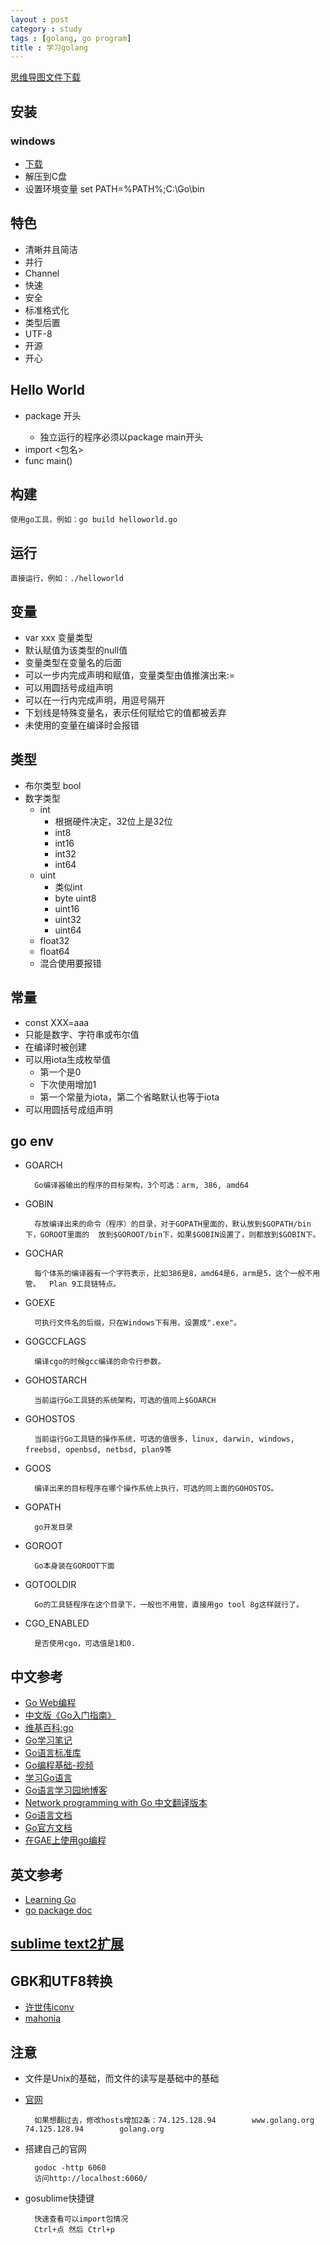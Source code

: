 ```yaml
---
layout : post
category : study
tags : [golang, go program]
title : 学习golang
---
```

[思维导图文件下载](https://docs.google.com/file/d/0B1DrsqrLRzeIWWhKUnVDbTJJSUE/edit?usp=sharing)

## 安装
<script src="https://gist.github.com/samrain/8168836.js"></script>

### windows

- [下载](http://code.google.com/p/go/downloads/list?q=OpSys-Windows+Type%3DArchive)
- 解压到C盘
- 设置环境变量
set PATH=%PATH%;C:\Go\bin

## 特色
- 清晰并且简洁
- 并行
- Channel
- 快速
- 安全
- 标准格式化
- 类型后置
- UTF-8
- 开源
- 开心


## Hello World


- package <something>开头
	- 独立运行的程序必须以package main开头
- import <包名>
- func main()


## 构建
	使用go工具，例如：go build helloworld.go
## 运行
	直接运行，例如：./helloworld


## 变量  
- var xxx 变量类型
- 默认赋值为该类型的null值
- 变量类型在变量名的后面
- 可以一步内完成声明和赋值，变量类型由值推演出来:=
- 可以用圆括号成组声明
- 可以在一行内完成声明，用逗号隔开
- 下划线是特殊变量名，表示任何赋给它的值都被丢弃
- 未使用的变量在编译时会报错

## 类型


- 布尔类型
	bool
- 数字类型
	- int
		- 根据硬件决定，32位上是32位
		- int8
		- int16
		- int32
		- int64
	- uint
		- 类似int
		- byte
				uint8
		- uint16
		- uint32
		- uint64
	- float32
	- float64
	- 混合使用要报错

## 常量
- const XXX=aaa
- 只能是数字、字符串或布尔值
- 在编译时被创建
- 可以用iota生成枚举值
  - 第一个是0
  - 下次使用增加1
  - 第一个常量为iota，第二个省略默认也等于iota
- 可以用圆括号成组声明


## go env
- GOARCH

		Go编译器输出的程序的目标架构，3个可选：arm, 386, amd64 
- GOBIN

		存放编译出来的命令（程序）的目录，对于GOPATH里面的，默认放到$GOPATH/bin下，GOROOT里面的  放到$GOROOT/bin下，如果$GOBIN设置了，则都放到$GOBIN下。
- GOCHAR

		每个体系的编译器有一个字符表示，比如386是8，amd64是6，arm是5，这个一般不用管。  Plan 9工具链特点。

- GOEXE

		可执行文件名的后缀，只在Windows下有用，设置成".exe"。

- GOGCCFLAGS

		编译cgo的时候gcc编译的命令行参数。 

- GOHOSTARCH

		当前运行Go工具链的系统架构，可选的值同上$GOARCH

- GOHOSTOS

		当前运行Go工具链的操作系统，可选的值很多，linux, darwin, windows, freebsd, openbsd, netbsd, plan9等 

- GOOS

		编译出来的目标程序在哪个操作系统上执行，可选的同上面的GOHOSTOS。

- GOPATH

		go开发目录

- GOROOT

		Go本身装在GOROOT下面

- GOTOOLDIR

		Go的工具链程序在这个目录下，一般也不用管，直接用go tool 8g这样就行了。

- CGO_ENABLED

		是否使用cgo，可选值是1和0. 

## 中文参考
- [Go Web编程](https://github.com/astaxie/build-web-application-with-golang)
- [中文版《Go入门指南》](https://github.com/Unknwon/the-way-to-go_ZH_CN)
- [维基百科:go](http://en.wikipedia.org/wiki/Go_%28programming_language%29)
- [Go学习笔记](http://bbs.mygolang.com/thread-419-1-1.html)
- [Go语言标准库](https://github.com/polaris1119/The-Golang-Standard-Library-by-Example)
- [Go编程基础-视频](https://github.com/Unknwon/go-fundamental-programming)
- [学习Go语言](http://www.mikespook.com/learning-go/)
- [Go语言学习园地博客](http://blog.studygolang.com/)
- [Network programming with Go 中文翻译版本](https://github.com/astaxie/NPWG_zh)
- [Go语言文档](https://golang-china.googlecode.com/svn/trunk/Chinese/golang.org/index.html)
- [Go官方文档](http://bbs.studygolang.com/thread-18-1-1.html)
- [在GAE上使用go编程](http://progginator.lidian.info/#1)

## 英文参考
- [Learning Go](https://github.com/miekg/gobook)
- [go package doc](http://godoc.org/)

## [sublime text2扩展](https://github.com/DisposaBoy/GoSublime#readme)


## GBK和UTF8转换
- [许世伟iconv](https://github.com/qiniu/iconv)
- [mahonia](https://code.google.com/p/mahonia/)


## 注意
- 文件是Unix的基础，而文件的读写是基础中的基础
- [官网](http://golang.org/)

		如果想翻过去，修改hosts增加2条：74.125.128.94        www.golang.org 74.125.128.94        golang.org
- 搭建自己的官网

		godoc -http 6060
		访问http://localhost:6060/


- gosublime快捷键

		快速查看可以import包情况
		Ctrl+点 然后 Ctrl+p




























